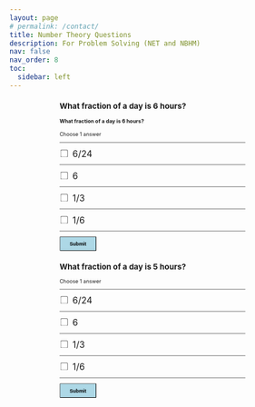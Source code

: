 ```yaml
---
layout: page
# permalink: /contact/
title: Number Theory Questions
description: For Problem Solving (NET and NBHM)
nav: false
nav_order: 8
toc:
  sidebar: left
---
```

<html>
    <head>
    <style type="text/css">
        .riHide {
  display: none;
}
.ri-alert-success {
  position: relative;
  padding: .75rem 1.25rem;
  margin: 1rem;
  border: 1px solid transparent;
  border-radius: .25rem;
  color: #155724;
  background-color: #d4edda;
  border-color: #c3e6cb;
}
.ri-alert-danger {
   position: relative;
  padding: .75rem 1.25rem;
  margin: 1rem;
  border: 1px solid transparent;
  border-radius: .25rem;
  color: #ce4f4f;
  background-color: #edd4d4;
  border-color: #edd4d4;
}
</style>
<div style='transform: scale(0.65); position: relative; top: -150px;'>
  <h2>What fraction of a day is 6 hours?</h2>
  <h4>What fraction of a day is 6 hours?</h4>
  <p>Choose 1 answer</p>
  <hr />

  <div id='block-11' style='padding: 1.0px;'>
    <label for='option-11' style=' padding: .5px; font-size: 1.5rem;'>
      <input type='checkbox' name='option' value='6/24' id='option-11' style='transform: scale(1.6); margin-right: 10px; vertical-align: middle; margin-top: -2px;' />
      6/24</label>
    <span id='result-11'></span>
  </div>
  <hr />

  <div id='block-12' style='padding: 1.0px;'>
    <label for='option-12' style=' padding: .5px; font-size: 1.5rem;'>
      <input type='checkbox' name='option' value='6' id='option-12' style='transform: scale(1.6); margin-right: 10px; vertical-align: middle; margin-top: -2px;' />
      6</label>
    <span id='result-12'></span>
  </div>
  <hr />

  <div id='block-13' style='padding: 1.0px;'>
    <label for='option-13' style=' padding: .5px; font-size: 1.5rem;'>
      <input type='checkbox' name='option' value='1/3' id='option-13' style='transform: scale(1.6); margin-right: 10px; vertical-align: middle; margin-top: -2px;' />
      1/3</label>
    <span id='result-13'></span>
  </div>
  <hr />

  <div id='block-14' style='padding: 1.0px;'>
    <label for='option-14' style=' padding: .5px; font-size: 1.5rem;'>
      <input type='checkbox' name='option' value='1/6' id='option-14' style='transform: scale(1.6); margin-right: 10px; vertical-align: middle; margin-top: -2px;' />
      1/6</label>
    <span id='result-14'></span>
  </div>
  <hr />
  <button type='button' onclick='displayAnswer1()' style='width: 100px; height: 40px; border-radius: 3px; background-color: lightblue; font-weight: 700;'>Submit</button>
  <div id="riCorrect" class="riHide ri-alert-success">
    Correct
  </div>
  <div id="riIncorrect" class="riHide ri-alert-danger">
    In-correct
  </div>

<p>

  <h2>What fraction of a day is 5 hours?</h2>
  <p>Choose 1 answer</p>
  <hr />

  <div id='block-21' style='padding: 1.0px;'>
    <label for='option-21' style=' padding: .5px; font-size: 1.5rem;'>
      <input type='checkbox' name='option' id='option-21' style='transform: scale(1.6); margin-right: 10px; vertical-align: middle; margin-top: -2px;' />
      6/24</label>
    <span id='result-21'></span>
  </div>
  <hr />

  <div id='block-22' style='padding: 1.0px;'>
    <label for='option-22' style=' padding: .5px; font-size: 1.5rem;'>
      <input type='checkbox' name='option' id='option-22' style='transform: scale(1.6); margin-right: 10px; vertical-align: middle; margin-top: -2px;' />
      6</label>
    <span id='result-22'></span>
  </div>
  <hr />

  <div id='block-23' style='padding: 1.0px;'>
    <label for='option-23' style=' padding: .5px; font-size: 1.5rem;'>
      <input type='checkbox' name='option' value='1/3' id='option-23' style='transform: scale(1.6); margin-right: 10px; vertical-align: middle; margin-top: -2px;' />
      1/3</label>
    <span id='result-23'></span>
  </div>
  <hr />

  <div id='block-24' style='padding: 1.0px;'>
    <label for='option-24' style=' padding: .5px; font-size: 1.5rem;'>
      <input type='checkbox' name='option' value='1/6' id='option-24' style='transform: scale(1.6); margin-right: 10px; vertical-align: middle; margin-top: -2px;' />
      1/6</label>
    <span id='result-24'></span>
  </div>
  <hr />
  <button type='button' onclick='displayAnswer2()' style='width: 100px; height: 40px; border-radius: 3px; background-color: lightblue; font-weight: 700;'>Submit</button>
  <div id="r2Correct" class="riHide ri-alert-success">
    Correct
  </div>
  <div id="r2Incorrect" class="riHide ri-alert-danger">
    In-correct
  </div>

<!-- <a id='showanswer1'></a> -->
<script>
  //    The function evaluates the answer and displays result
  function displayAnswer1() {
    ri_addClass(document.getElementById('riCorrect'), 'riHide', );
  ri_addClass(document.getElementById('riIncorrect'), 'riHide', );
    if (document.getElementById('option-11').checked
    && !document.getElementById('option-12').checked
    && document.getElementById('option-13').checked
    && !document.getElementById('option-14').checked
    ) {
      ri_removeClass(document.getElementById('riCorrect'), 'riHide', )
    }
    else {
    ri_removeClass(document.getElementById('riIncorrect'), 'riHide', );
  }
  }

    function ri_hasClass(ele, cls) {
  return !!ele.className.match(new RegExp('(\\s|^)' + cls + '(\\s|$)'));
}
function ri_addClass(ele, cls) {
  if (!ri_hasClass(ele, cls)) ele.className += " " + cls;
}
    function ri_removeClass(ele, cls) {
  if (ri_hasClass(ele, cls)) {
    var reg = new RegExp('(\\s|^)' + cls + '(\\s|$)');
    ele.className = ele.className.replace(reg, ' ');
  }
}
  function displayAnswer2() {
    ri_addClass(document.getElementById('r2Correct'), 'riHide', );
  ri_addClass(document.getElementById('r2Incorrect'), 'riHide', );
    if (document.getElementById('option-21').checked
    && !document.getElementById('option-22').checked
    && !document.getElementById('option-23').checked
    && document.getElementById('option-24').checked
    ) {
      r2_removeClass(document.getElementById('r2Correct'), 'riHide', )
    }
    else {
    r2_removeClass(document.getElementById('r2Incorrect'), 'riHide', );
  }
  }
   function r2_hasClass(ele, cls) {
  return !!ele.className.match(new RegExp('(\\s|^)' + cls + '(\\s|$)'));
}
function r2_addClass(ele, cls) {
  if (!ri_hasClass(ele, cls)) ele.className += " " + cls;
}
    function r2_removeClass(ele, cls) {
  if (r2_hasClass(ele, cls)) {
    var reg = new RegExp('(\\s|^)' + cls + '(\\s|$)');
    ele.className = ele.className.replace(reg, ' ');
  }
}
  // the functon displays the link to the correct answer
//   function showCorrectAnswer1() {
//     let showAnswer1 = document.createElement('p')
//     // showAnswer1.innerHTML = 'Show Corrent Answer'
//     showAnswer1.style.position = 'relative'
//     showAnswer1.style.top = '-180px'
//     showAnswer1.style.fontSize = '1.75rem'
//     document.getElementById('showanswer1').appendChild(showAnswer1)
//     showAnswer1.addEventListener('click', () => {
//       document.getElementById('block-11').style.border = '3px solid limegreen'
//       document.getElementById('result-11').style.color = 'limegreen'
//       document.getElementById('result-11').innerHTML = 'Correct!'
//       document.getElementById('showanswer1').removeChild(showAnswer1)
//     })
//   }
</script>
<html/>